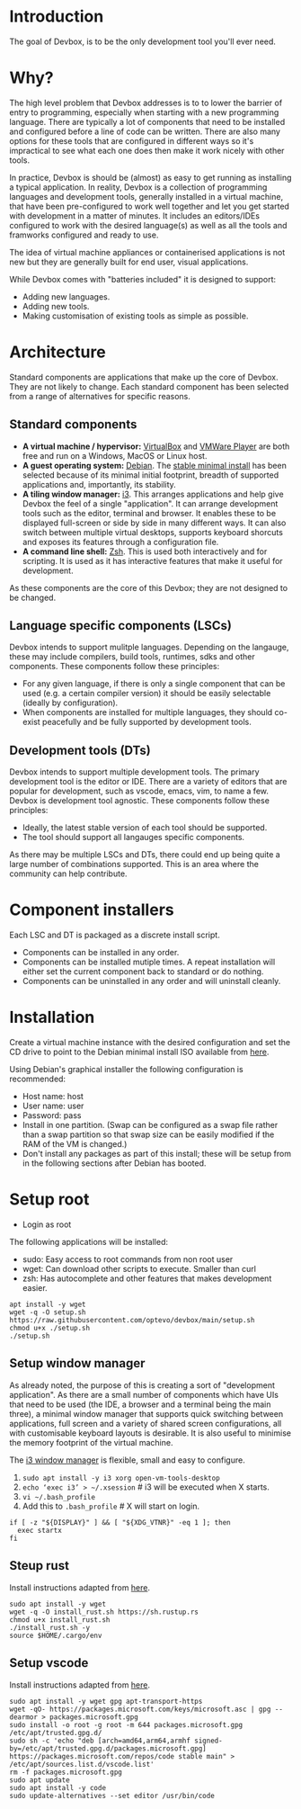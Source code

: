 # Introduction
The goal of Devbox, is to be the only development tool you'll ever need.

# Why?
The high level problem that Devbox addresses is to to lower the barrier of entry to programming, especially when starting with a new programming language. There are typically a lot of components that need to be installed and configured before a line of code can be written. There are also many options for these tools that are configured in different ways so it's impractical to see what each one does then make it work nicely with other tools.

In practice, Devbox is should be (almost) as easy to get running as installing a typical application. In reality, Devbox is a collection of programming languages and development tools, generally installed in a virtual machine, that have been pre-configured to work well together and let you get started with development in a matter of minutes. It includes an editors/IDEs configured to work with the desired language(s) as well as all the tools and framworks configured and ready to use.

The idea of virtual machine appliances or containerised applications is not new but they are generally built for end user, visual applications.

While Devbox comes with "batteries included" it is designed to support:
- Adding new languages.
- Adding new tools.
- Making customisation of existing tools as simple as possible.

# Architecture
Standard components are applications that make up the core of Devbox. They are not likely to change. Each standard component has been selected from a range of alternatives for specific reasons.

## Standard components
- **A virtual machine / hypervisor:** [VirtualBox](https://www.virtualbox.org/) and [VMWare Player](https://www.vmware.com/au/products/workstation-player.html) are both free and run on a Windows, MacOS or Linux host.
- **A guest operating system:** [Debian](https://www.debian.org/). The [stable minimal install](https://www.debian.org/CD/netinst/) has been selected because of its minimal initial footprint, breadth of supported applications and, importantly, its stability.
- **A tiling window manager:** [i3](https://i3wm.org/). This arranges applications and help give Devbox the feel of a single "application". It can arrange development tools such as the editor, terminal and browser. It enables these to be displayed full-screen or side by side in many different ways. It can also switch between multiple virtual desktops, supports keyboard shorcuts and exposes its features through a configuration file.
- **A command line shell:** [Zsh](https://www.zsh.org/). This is used both interactively and for scripting. It is used as it has interactive features that make it useful for development.

As these components are the core of this Devbox; they are not designed to be changed.

## Language specific components (LSCs)
Devbox intends to support mulitple languages. Depending on the langauge, these may include compilers, build tools, runtimes, sdks and other components. These components follow these principles:
- For any given language, if there is only a single component that can be used (e.g. a certain compiler version) it should be easily selectable (ideally by configuration). 
- When components are installed for multiple languages, they should co-exist peacefully and be fully supported by development tools.

## Development tools (DTs)
Devbox intends to support multiple development tools. The primary development tool is the editor or IDE. There are a variety of editors that are popular for development, such as vscode, emacs, vim, to name a few. Devbox is development tool agnostic. These components follow these principles:
- Ideally, the latest stable version of each tool should be supported.
- The tool should support all langauges specific components.

As there may be multiple LSCs and DTs, there could end up being quite a large number of combinations supported. This is an area where the community can help contribute.

# Component installers
Each LSC and DT is packaged as a discrete install script.
- Components can be installed in any order.
- Components can be installed mutiple times. A repeat installation will either set the current component back to standard or do nothing.
- Components can be uninstalled in any order and will uninstall cleanly.

# Installation
Create a virtual machine instance with the desired configuration and set the CD drive to point to the Debian minimal install ISO available from [here](https://www.debian.org/CD/netinst/).

Using Debian's graphical installer the following configuration is recommended:
- Host name: host
- User name: user
- Password: pass
- Install in one partition. (Swap can be configured as a swap file rather than a swap partition so that swap size can be easily modified if the RAM of the VM is changed.)
- Don't install any packages as part of this install; these will be setup from in the following sections after Debian has booted.

# Setup root
- Login as root

The following applications will be installed:
- sudo: Easy access to root commands from non root user
- wget: Can download other scripts to execute. Smaller than curl
- zsh: Has autocomplete and other features that makes development easier.
```
apt install -y wget
wget -q -O setup.sh https://raw.githubusercontent.com/optevo/devbox/main/setup.sh
chmod u+x ./setup.sh
./setup.sh

```

## Setup window manager
As already noted, the purpose of this is creating a sort of "development application". As there are a small number of components which have UIs that need to be used (the IDE, a browser and a terminal being the main three), a minimal window manager that supports quick switching between applications, full screen and a variety of shared screen configurations, all with customisable keyboard layouts is desirable. It is also useful to minimise the memory footprint of the virtual machine.

The [i3 window manager](https://i3wm.org/) is flexible, small and easy to configure.
1. `sudo apt install -y i3 xorg open-vm-tools-desktop`
2. `echo ‘exec i3’ > ~/.xsession` # i3 will be executed when X starts.
3. `vi ~/.bash_profile`
4. Add this to `.bash_profile` # X will start on login.
```
if [ -z "${DISPLAY}" ] && [ "${XDG_VTNR}" -eq 1 ]; then
  exec startx
fi
```

## Steup rust
Install instructions adapted from [here](https://www.rust-lang.org/tools/install).
```
sudo apt install -y wget
wget -q -O install_rust.sh https://sh.rustup.rs
chmod u+x install_rust.sh
./install_rust.sh -y
source $HOME/.cargo/env
```

## Setup vscode
Install instructions adapted from [here](https://code.visualstudio.com/docs/setup/linux).
```
sudo apt install -y wget gpg apt-transport-https
wget -qO- https://packages.microsoft.com/keys/microsoft.asc | gpg --dearmor > packages.microsoft.gpg
sudo install -o root -g root -m 644 packages.microsoft.gpg /etc/apt/trusted.gpg.d/
sudo sh -c 'echo "deb [arch=amd64,arm64,armhf signed-by=/etc/apt/trusted.gpg.d/packages.microsoft.gpg] https://packages.microsoft.com/repos/code stable main" > /etc/apt/sources.list.d/vscode.list'
rm -f packages.microsoft.gpg
sudo apt update
sudo apt install -y code
sudo update-alternatives --set editor /usr/bin/code
```

